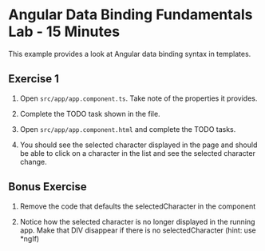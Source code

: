 # Angular Data Binding Fundamentals Lab - 15 Minutes

This example provides a look at Angular data binding syntax in templates.

## Exercise 1

1. Open `src/app/app.component.ts`. Take note of the properties it provides.

2. Complete the TODO task shown in the file.

3. Open `src/app/app.component.html` and complete the TODO tasks.

5. You should see the selected character displayed in the page
   and should be able to click on a character in the list and see the
   selected character change.

## Bonus Exercise

1. Remove the code that defaults the selectedCharacter in the component

2. Notice how the selected character is no longer displayed in the running app. Make that DIV disappear if there is no selectedCharacter (hint: use *ngIf)
